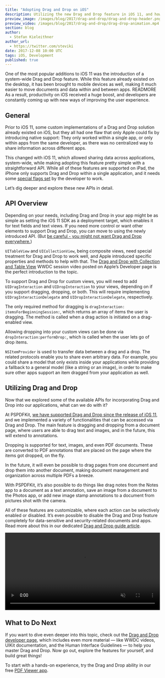 ```yaml
---
title: "Adopting Drag and Drop on iOS"
description: Utilizing the new Drag and Drop feature in iOS 11, and how we integrated it to enhance the user experience.
preview_image: /images/blog/2017/drag-and-drop/drag-and-drop-header.png
preview_video: /images/blog/2017/drag-and-drop/drag-drop-animation.mp4
section: blog
author:
  - Stefan Kieleithner
author_url:
  - https://twitter.com/steviki
date: 2017-12-08 10:00 UTC
tags: iOS, Development
published: true
---
```


One of the most popular additions to iOS 11 was the introduction of a system-wide Drag and Drop feature. While this feature already existed on the desktop, it has been brought to mobile devices as well, making it much easier to move documents and data within and between apps. READMORE As a result, productivity on iOS received a huge boost, and developers are constantly coming up with new ways of improving the user experience.

## General

Prior to iOS 11, some custom implementations of a Drag and Drop solution already existed on iOS, but they all had one flaw that only Apple could fix by introducing native support: They only worked within a single app, or only within apps from the same developer, as there was no centralized way to share information across different apps.

This changed with iOS 11, which allowed sharing data across applications, system-wide, while making adopting this feature pretty simple with a straightforward API. While all of these features are supported on iPad, the iPhone only supports Drag and Drop within a single application, and it needs some [special flags set][dragInteractionEnabled] by the developer to work.

Let’s dig deeper and explore these new APIs in detail.

## API Overview

Depending on your needs, including Drag and Drop in your app might be as simple as setting the iOS 11 SDK as a deployment target, which enables it for text fields and text views. If you need more control or want other elements to support Drag and Drop, you can move to using the newly introduced API. (But [be careful - you might not want Drag and Drop everywhere.](https://twitter.com/qdoug/status/933925887397040133))

`UITableView` and `UICollectionView`, being composite views, need special treatment for Drag and Drop to work well, and Apple introduced specific properties and methods to help with that. The [Drag and Drop with Collection and Table View](https://developer.apple.com/videos/play/wwdc2017/223/) WWDC session video posted on Apple’s Developer page is the perfect introduction to the topic.

To support Drag and Drop for custom views, you will need to add `UIDragInteraction` and `UIDropInteraction` to your views, depending on if you support dragging, dropping, or both. This will require implementing `UIDragInteractionDelegate` and `UIDropInteractionDelegate`, respectively.

The only required method for dragging is `dragInteraction: itemsForBeginningSession:`, which returns an array of items the user is dragging. The method is called when a drag action is initiated on a drag-enabled view.

Allowing dropping into your custom views can be done via `dropInteraction:performDrop:`, which is called when the user lets go of drop items.

`NSItemProvider` is used to transfer data between a drag and a drop. The related protocols enable you to share even arbitrary data. For example, you could share a model that only exists inside your applications while providing a fallback to a general model (like a string or an image), in order to make sure other apps support an item dragged from your application as well.

## Utilizing Drag and Drop

Now that we explored some of the available APIs for incorporating Drag and Drop into our applications, what can we do with it?

At PSPDFKit, [we have supported Drag and Drop since the release of iOS 11](/blog/2017/pspdfkit-ios-7-0/), and we implemented a variety of functionalities that can be accessed via Drag and Drop.
The main feature is dragging and dropping from a document page, where users are able to drag text and images, and in the future, this will extend to annotations.

Dropping is supported for text, images, and even PDF documents. These are converted to PDF annotations that are placed on the page where the items got dropped, on the fly.

In the future, it will even be possible to drag pages from one document and drop them into another document, making document management and organization across multiple PDFs a breeze.

With PSPDFKit, it’s also possible to do things like drag notes from the Notes app to a document as a text annotation, save an image from a document to the Photos app, or add new image stamp annotations to a document from pictures shot with the camera.

All of these features are customizable, where each action can be selectively enabled or disabled. It’s even possible to disable the Drag and Drop feature completely for data-sensitive and security-related documents and apps. Read more about this in our dedicated [Drag and Drop guide article][Drag and Drop Guide Article].

<a href="https://pdfviewer.io">
<video src="/images/blog/2017/drag-and-drop/drag-drop-document.mp4" width="100%" loop muted playsinline data-controller="video" data-video-autoplay="true"></video>
</a>

## What to Do Next

If you want to dive even deeper into this topic, check out the [Drag and Drop developer page][Drag and Drop Apple Developer Guide], which includes even more material — like WWDC videos, UIKit documentation, and the Human Interface Guidelines — to help you master Drag and Drop. Now go out, explore the features for yourself, and build great things!

To start with a hands-on experience, try the Drag and Drop ability in our free [PDF Viewer app][PDF Viewer iOS].

[Drag and Drop Guide Article]: /guides/ios/current//features/drag-and-drop/
[Drag and Drop Apple Developer Guide]: https://developer.apple.com/ios/drag-and-drop/
[PDF Viewer iOS]: https://pdfviewer.io/#ios
[`PSPDFDragAndDropConfiguration`]: /api/ios/Classes/PSPDFDragAndDropConfiguration.html
[dragInteractionEnabled]: https://developer.apple.com/documentation/uikit/uitableview/2909064-draginteractionenabled
